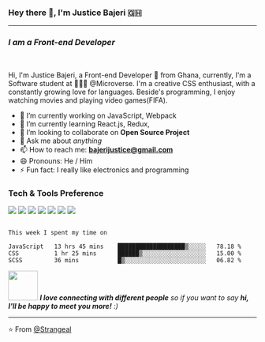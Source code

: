 ### Hey there 👋, I'm Justice Bajeri 🇬🇭

---
### *I am a Front-end Developer*
<br />

Hi, I'm Justice Bajeri, a Front-end Developer 🚀 from Ghana, currently, I'm a Software student at 🙍🏽‍♂️ @Microverse. I'm a creative CSS enthusiast, with a constantly growing love for languages. Beside's programming, I enjoy watching movies and playing video games(FIFA).


- 🔭 I’m currently working on JavaScript, Webpack 
- 🌱 I’m currently learning React.js, Redux, 
- 👯 I’m looking to collaborate on **Open Source Project**
- 💬 Ask me about *anything* 
- 📫 How to reach me: **bajerijustice@gmail.com** 
- 😄 Pronouns: He / Him 
- ⚡ Fun fact: I really like electronics and programming 


### Tech & Tools Preference

<img src = "https://img.shields.io/badge/-HTML5-E34F26?style=flat&logo=html5&logoColor=white"> <img src = "https://img.shields.io/badge/-CSS3-1572B6?style=flat&logo=css3&logoColor=white">
<img src="https://img.shields.io/badge/-Bootstrap-563D7C?style=flat&logo=bootstrap&logoColor=white">
<img src="https://img.shields.io/badge/-JavaScript-eed718?style=flat&logo=javascript&logoColor=ffffff">
<img src="https://img.shields.io/badge/-Sass-cc6699?style=flat&logo=sass&logoColor=ffffff">
<img src="http://img.shields.io/badge/-Git-F1502F?style=flat&logo=git&logoColor=FFFFFF">
<img src="http://img.shields.io/badge/-Github-000000?style=flat&logo=github&logoColor=FFFFFF">

<!--START_SECTION:waka-->

```text

This week I spent my time on

JavaScript   13 hrs 45 mins    ███████████████████▒░░░░░   78.18 %
CSS          1 hr 25 mins      ██████▒░░░░░░░░░░░░░░░░░░   15.00 %
SCSS         36 mins           █▒░░░░░░░░░░░░░░░░░░░░░░░   06.82 %
```

<!--END_SECTION:waka-->

<img src="https://media.giphy.com/media/LnQjpWaON8nhr21vNW/giphy.gif" width="60"> <em><b>I love connecting with different people</b> so if you want to say <b>hi, I'll be happy to meet you more!</b> :)</em>

---

⭐️ From [@Strangeal](https://github.com/Strangeal)
